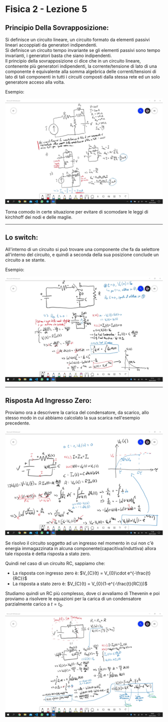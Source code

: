 <script type="text/javascript"
  src="https://cdnjs.cloudflare.com/ajax/libs/mathjax/2.7.0/MathJax.js?config=TeX-AMS_CHTML">
</script>
<script type="text/x-mathjax-config">
  MathJax.Hub.Config({
    tex2jax: {
      inlineMath: [['$','$'], ['\\(','\\)']],
      processEscapes: true},
      jax: ["input/TeX","input/MathML","input/AsciiMath","output/CommonHTML"],
      extensions: ["tex2jax.js","mml2jax.js","asciimath2jax.js","MathMenu.js","MathZoom.js","AssistiveMML.js", "[Contrib]/a11y/accessibility-menu.js"],
      TeX: {
      extensions: ["AMSmath.js","AMSsymbols.js","noErrors.js","noUndefined.js"],
      equationNumbers: {
      autoNumber: "AMS"
      }
    }
  });
</script>
Fisica 2 - Lezione 5
====================

Principio Della Sovrapposizione:
--------------------------------

Si definisce un circuito lineare, un circuito formato da elementi passivi lineari accoppiati da generatori indipendenti.  
Si definisce un circuito tempo invariante se gli elementi passivi sono tempo invarianti, i generatori basta che siano indipendenti.  
Il principio della sovrapposizione ci dice che in un circuito lineare, contenente più generatori indipendenti, la corrente/tensione di lato di una componente è equivalente alla somma algebrica delle correnti/tensioni di lato di tali componenti in tutti i circuiti composti dalla stessa rete ed un solo generatore acceso alla volta.

Esempio:

![Image](principio_della_sovrapposizione.jpg)  

Torna comodo in certe situazione per evitare di scomodare le leggi di kirchhoff dei nodi e delle maglie.  

---
Lo switch:
----------

All'interno di un circuito si può trovare una componente che fa da selettore all'interno del circuito, e quindi a seconda della sua posizione conclude un circuito a se stante.

Esempio:

![Image](soluzione_circuito_rc.jpg)  

---
Risposta Ad Ingresso Zero:
--------------------------

Proviamo ora a descrivere la carica del condensatore, da scarico, allo stesso modo in cui abbiamo calcolato la sua scarica nell'esempio precedente.  

![Image](soluzione_circuito_rc_carica.jpg)  

Se risolvo il circuito soggetto ad un ingresso nel momento in cui non c'è energia immagazzinata in alcuna componente(capacitiva/induttiva) allora tale risposta è detta risposta a stato zero.  

Quindi nel caso di un circuito RC, sappiamo che:
- La risposta con ingresso zero è: $V_{C}(t) = V_{0}\cdot e^{-\frac{t}{RC}}$  
- La risposta a stato zero è: $V_{C}(t) = V_{0}(1-e^{-\frac{t}{RC}})$  

Studiamo quindi un RC più complesso, dove ci avvaliamo di Thevenin e poi proviamo a risolvere le equazioni per la carica di un condensatore parzialmente carico a $t = t_{0}$.  

![Image](circuito_rc_thevenin.jpg)  


